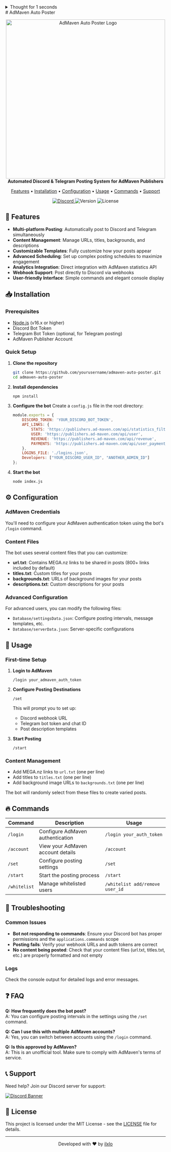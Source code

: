 <details type="reasoning" done="true" duration="1">
<summary>Thought for 1 seconds</summary>
> Alright, I'll create a README.md file for the AdMaven Auto Poster project. Let me organize the structure:
> 
> 1. Project logo/banner
> 2. Introduction
> 3. Features
> 4. Setup instructions 
> 5. Configuration
> 6. Usage guide
> 7. Commands
> 8. Troubleshooting
> 9. FAQ
> 10. Support
> 11. License
> 
> I'll format it with proper Markdown syntax, including code blocks, tables, lists, and emphases where appropriate.
> 
> Let's create a comprehensive README.md:
</details>
# AdMaven Auto Poster

<p align="center">
  <img src="https://i.imgur.com/YourLogoHere.png" alt="AdMaven Auto Poster Logo" width="500"/>
  <br>
  <b>Automated Discord & Telegram Posting System for AdMaven Publishers</b>
</p>

<p align="center">
  <a href="#features">Features</a> •
  <a href="#installation">Installation</a> •
  <a href="#configuration">Configuration</a> •
  <a href="#usage">Usage</a> •
  <a href="#commands">Commands</a> •
  <a href="#support">Support</a>
</p>

<p align="center">
  <a href="https://discord.gg/poj">
    <img src="https://img.shields.io/discord/YourDiscordServerID?color=5865F2&logo=discord&logoColor=white" alt="Discord">
  </a>
  <img src="https://img.shields.io/badge/version-1.0.0-blue.svg" alt="Version">
  <img src="https://img.shields.io/badge/license-MIT-green.svg" alt="License">
</p>

## 🌟 Features

- **Multi-platform Posting**: Automatically post to Discord and Telegram simultaneously
- **Content Management**: Manage URLs, titles, backgrounds, and descriptions 
- **Customizable Templates**: Fully customize how your posts appear
- **Advanced Scheduling**: Set up complex posting schedules to maximize engagement
- **Analytics Integration**: Direct integration with AdMaven statistics API
- **Webhook Support**: Post directly to Discord via webhooks
- **User-friendly Interface**: Simple commands and elegant console display

## 📥 Installation

### Prerequisites
- [Node.js](https://nodejs.org/) (v16.x or higher)
- Discord Bot Token
- Telegram Bot Token (optional, for Telegram posting)
- AdMaven Publisher Account

### Quick Setup

1. **Clone the repository**
   ```bash
   git clone https://github.com/yourusername/admaven-auto-poster.git
   cd admaven-auto-poster
   ```

2. **Install dependencies**
   ```bash
   npm install
   ```

3. **Configure the bot**
   Create a `config.js` file in the root directory:
   ```javascript
   module.exports = {
       DISCORD_TOKEN: 'YOUR_DISCORD_BOT_TOKEN',
       API_LINKS: {
           STATS: 'https://publishers.ad-maven.com/api/statistics_filters',
           USER: 'https://publishers.ad-maven.com/api/user',
           REVENUE: 'https://publishers.ad-maven.com/api/revenue',
           PAYMENTS: 'https://publishers.ad-maven.com/api/user_payment_method'
       },
       LOGINS_FILE: './logins.json',
       Developers: ["YOUR_DISCORD_USER_ID", "ANOTHER_ADMIN_ID"]
   };
   ```

4. **Start the bot**
   ```bash
   node index.js
   ```

## ⚙️ Configuration

### AdMaven Credentials

You'll need to configure your AdMaven authentication token using the bot's `/login` command.

### Content Files

The bot uses several content files that you can customize:

- **url.txt**: Contains MEGA.nz links to be shared in posts (800+ links included by default)
- **titles.txt**: Custom titles for your posts
- **backgrounds.txt**: URLs of background images for your posts
- **descriptions.txt**: Custom descriptions for your posts

### Advanced Configuration

For advanced users, you can modify the following files:
- `Database/settingsData.json`: Configure posting intervals, message templates, etc.
- `Database/serverData.json`: Server-specific configurations

## 🚀 Usage

### First-time Setup

1. **Login to AdMaven**
   ```
   /login your_admaven_auth_token
   ```

2. **Configure Posting Destinations**
   ```
   /set
   ```
   This will prompt you to set up:
   - Discord webhook URL
   - Telegram bot token and chat ID
   - Post description templates

3. **Start Posting**
   ```
   /start
   ```

### Content Management

- Add MEGA.nz links to `url.txt` (one per line)
- Add titles to `titles.txt` (one per line)
- Add background image URLs to `backgrounds.txt` (one per line)

The bot will randomly select from these files to create varied posts.

## 🔥 Commands

| Command | Description | Usage |
|---------|-------------|-------|
| `/login` | Configure AdMaven authentication | `/login your_auth_token` |
| `/account` | View your AdMaven account details | `/account` |
| `/set` | Configure posting settings | `/set` |
| `/start` | Start the posting process | `/start` |
| `/whitelist` | Manage whitelisted users | `/whitelist add/remove user_id` |

## 🔧 Troubleshooting

### Common Issues

- **Bot not responding to commands**: Ensure your Discord bot has proper permissions and the `applications.commands` scope
- **Posting fails**: Verify your webhook URLs and auth tokens are correct
- **No content being posted**: Check that your content files (url.txt, titles.txt, etc.) are properly formatted and not empty

### Logs

Check the console output for detailed logs and error messages.

## ❓ FAQ

**Q: How frequently does the bot post?**  
A: You can configure posting intervals in the settings using the `/set` command.

**Q: Can I use this with multiple AdMaven accounts?**  
A: Yes, you can switch between accounts using the `/login` command.

**Q: Is this approved by AdMaven?**  
A: This is an unofficial tool. Make sure to comply with AdMaven's terms of service.

## 📞 Support

Need help? Join our Discord server for support:

[![Discord Banner](https://discordapp.com/api/guilds/YourDiscordServerID/widget.png?style=banner2)](https://discord.gg/poj)

## 📃 License

This project is licensed under the MIT License - see the [LICENSE](LICENSE) file for details.

---

<p align="center">
  Developed with ❤️ by <a href="https://github.com/ilxlo">ilxlo</a>
</p>

